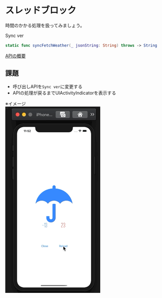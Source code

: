 # スレッドブロック

時間のかかる処理を扱ってみましょう。

Sync ver  
```swift
static func syncFetchWeather(_ jsonString: String) throws -> String
```
[APIの概要](YumemiWeather.md)  

## 課題
- 呼び出しAPIを`Sync ver`に変更する
- APIの処理が戻るまでUIActivityIndicatorを表示する

※イメージ  
![thread block](Images/ThreadBlock.gif)